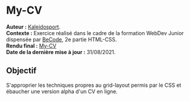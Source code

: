 # My-CV  
  
**Auteur :** [Kaleidosport](https://github.com/Kaleidosport).  
**Contexte :** Exercice réalisé dans le cadre de la formation WebDev Junior dispensée par [BeCode](https://github.com/becodeorg), 2e partie HTML-CSS.  
**Rendu final :** [My-CV](https://kaleidosport.github.io/My-CV)  
**Date de la dernière mise à jour :** 31/08/2021. 
  
## Objectif  
  
S'approprier les techniques propres au grid-layout permis par le CSS et ébaucher une version alpha d'un CV en ligne.